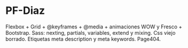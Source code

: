 # PF-Diaz
Flexbox + Grid + @keyframes + @media + animaciones WOW y Fresco + Bootstrap.
Sass: nexting, partials, variables, extend y mixing. Css viejo borrado.
Etiquetas meta description y meta keywords.
Page404.
